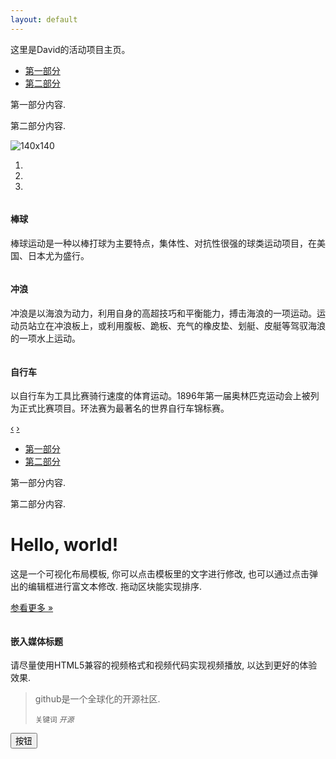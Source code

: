 ```yaml
---
layout: default
---
```


这里是David的活动项目主页。

<div class="container-fluid">
  <div class="row-fluid">
    <div class="span12">
      <div class="tabbable" id="tabs-670550">
        <ul class="nav nav-tabs">
          <li class="active">
            <a href="#panel-614863" data-toggle="tab">第一部分</a>
          </li>
          <li>
            <a href="#panel-731976" data-toggle="tab">第二部分</a>
          </li>
        </ul>
        <div class="tab-content">
          <div class="tab-pane active" id="panel-614863">
            <p>
              第一部分内容.
            </p>
          </div>
          <div class="tab-pane" id="panel-731976">
            <p>
              第二部分内容.
            </p>
          </div>
        </div>
      </div><img alt="140x140" src="img/a.jpg" class="img-circle" />
      <div class="carousel slide" id="carousel-113565">
        <ol class="carousel-indicators">
          <li class="active" data-slide-to="0" data-target="#carousel-113565">
          </li>
          <li data-slide-to="1" data-target="#carousel-113565">
          </li>
          <li data-slide-to="2" data-target="#carousel-113565">
          </li>
        </ol>
        <div class="carousel-inner">
          <div class="item active">
            <img alt="" src="img/1.jpg" />
            <div class="carousel-caption">
              <h4>
                棒球
              </h4>
              <p>
                棒球运动是一种以棒打球为主要特点，集体性、对抗性很强的球类运动项目，在美国、日本尤为盛行。
              </p>
            </div>
          </div>
          <div class="item">
            <img alt="" src="img/2.jpg" />
            <div class="carousel-caption">
              <h4>
                冲浪
              </h4>
              <p>
                冲浪是以海浪为动力，利用自身的高超技巧和平衡能力，搏击海浪的一项运动。运动员站立在冲浪板上，或利用腹板、跪板、充气的橡皮垫、划艇、皮艇等驾驭海浪的一项水上运动。
              </p>
            </div>
          </div>
          <div class="item">
            <img alt="" src="img/3.jpg" />
            <div class="carousel-caption">
              <h4>
                自行车
              </h4>
              <p>
                以自行车为工具比赛骑行速度的体育运动。1896年第一届奥林匹克运动会上被列为正式比赛项目。环法赛为最著名的世界自行车锦标赛。
              </p>
            </div>
          </div>
        </div> <a data-slide="prev" href="#carousel-113565" class="left carousel-control">‹</a> <a data-slide="next" href="#carousel-113565" class="right carousel-control">›</a>
      </div>
      <div class="tabbable" id="tabs-996702">
        <ul class="nav nav-tabs">
          <li>
            <a href="#panel-956858" data-toggle="tab">第一部分</a>
          </li>
          <li class="active">
            <a href="#panel-739733" data-toggle="tab">第二部分</a>
          </li>
        </ul>
        <div class="tab-content">
          <div class="tab-pane" id="panel-956858">
            <p>
              第一部分内容.
            </p>
          </div>
          <div class="tab-pane active" id="panel-739733">
            <p>
              第二部分内容.
            </p>
          </div>
        </div>
      </div>
      <div class="hero-unit">
        <h1>
          Hello, world!
        </h1>
        <p>
          这是一个可视化布局模板, 你可以点击模板里的文字进行修改, 也可以通过点击弹出的编辑框进行富文本修改. 拖动区块能实现排序.
        </p>
        <p>
          <a class="btn btn-primary btn-large" href="#">参看更多 »</a>
        </p>
      </div>
      <div class="media">
         <a href="#" class="pull-left"><img src="img/a_002.jpg" class="media-object" alt='' /></a>
        <div class="media-body">
          <h4 class="media-heading">
            嵌入媒体标题
          </h4> 请尽量使用HTML5兼容的视频格式和视频代码实现视频播放, 以达到更好的体验效果.
        </div>
      </div>
      <div class="progress">
        <div class="bar">
        </div>
      </div>
      <blockquote>
        <p>
          github是一个全球化的开源社区.
        </p> <small>关键词 <cite>开源</cite></small>
      </blockquote> <button class="btn" type="button">按钮</button>
    </div>
  </div>
</div>

<!--
整段整段的不可见内容
-->
<!--Text can be **bold**, _italic_, or ~~strikethrough~~.

[Link to another page](./another-page.html).

There should be whitespace between paragraphs.

There should be whitespace between paragraphs. We recommend including a README, or a file with information about your project.

# Header 1

This is a normal paragraph following a header. GitHub is a code hosting platform for version control and collaboration. It lets you and others work together on projects from anywhere.

## Header 2

> This is a blockquote following a header.
>
> When something is important enough, you do it even if the odds are not in your favor.

### Header 3

```js
// Javascript code with syntax highlighting.
var fun = function lang(l) {
  dateformat.i18n = require('./lang/' + l)
  return true;
}
```

```ruby
# Ruby code with syntax highlighting
GitHubPages::Dependencies.gems.each do |gem, version|
  s.add_dependency(gem, "= #{version}")
end
```

#### Header 4

*   This is an unordered list following a header.
*   This is an unordered list following a header.
*   This is an unordered list following a header.

##### Header 5

1.  This is an ordered list following a header.
2.  This is an ordered list following a header.
3.  This is an ordered list following a header.

###### Header 6

| head1        | head two          | three |
|:-------------|:------------------|:------|
| ok           | good swedish fish | nice  |
| out of stock | good and plenty   | nice  |
| ok           | good `oreos`      | hmm   |
| ok           | good `zoute` drop | yumm  |

### There's a horizontal rule below this.

* * *

### Here is an unordered list:

*   Item foo
*   Item bar
*   Item baz
*   Item zip

### And an ordered list:

1.  Item one
1.  Item two
1.  Item three
1.  Item four

### And a nested list:

- level 1 item
  - level 2 item
  - level 2 item
    - level 3 item
    - level 3 item
- level 1 item
  - level 2 item
  - level 2 item
  - level 2 item
- level 1 item
  - level 2 item
  - level 2 item
- level 1 item

### Small image

![Octocat](https://github.githubassets.com/images/icons/emoji/octocat.png)

### Large image

![Branching](https://guides.github.com/activities/hello-world/branching.png)


### Definition lists can be used with HTML syntax.

<dl>
<dt>Name</dt>
<dd>Godzilla</dd>
<dt>Born</dt>
<dd>1952</dd>
<dt>Birthplace</dt>
<dd>Japan</dd>
<dt>Color</dt>
<dd>Green</dd>
</dl>

```
Long, single-line code blocks should not wrap. They should horizontally scroll if they are too long. This line should be long enough to demonstrate this.
```

```
The final element.
```
-->